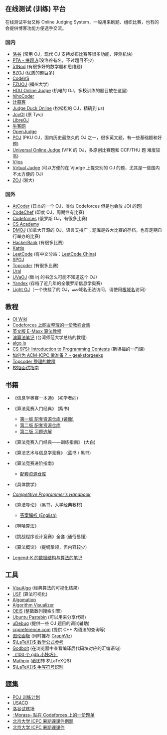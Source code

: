 ## 在线测试 (训练) 平台

在线测试平台又称 Online Judging System，一般用来刷题、组织比赛，也有的会提供博客功能方便选手交流。

### 国内

-   [洛谷](http://www.luogu.org/) (常用 OJ，现代 OJ 支持发布比赛等很多功能，评测机快)
-   [PTA - 拼题 A](https://pintia.cn/)(没洛谷有名，不过题目不少)
-   [51Nod](https://www.51nod.com/) (有很多好的数学题和思维题)
-   [BZOJ](https://www.lydsy.com/JudgeOnline/) (优质的题巨多)
-   [CodeVS](http://www.codevs.cn/)
-   [FZUOJ](http://acm.fzu.edu.cn/) (福州大学)
-   [HDU Online Judge](http://acm.hdu.edu.cn/) (杭电的 OJ，多校训练的题目放在这里)
-   [hihoCoder](https://hihocoder.com/)
-   [计蒜客](https://www.jisuanke.com/)
-   [Judge Duck Online](https://duck.ac/) (松松松的 OJ，精确到 $\mu s$)
-   [JoyOI](http://www.joyoi.cn/) (原 Tyvj)
-   [LibreOJ](https://loj.ac/)
-   [牛客网](https://www.nowcoder.com/)
-   [OpenJudge](http://openjudge.cn/)
-   [POJ](http://poj.org/) (PKU OJ，国内历史最悠久的 OJ 之一，很多英文题，有一些基础题和好题)
-   [Universal Online Judge](http://uoj.ac/) (VFK 的 OJ，多原创比赛题和 CCF/THU 题 难度较高)
-   [Vijos](https://vijos.org/)
-   [Virtual Judge](https://vjudge.net/) (可以方便的在 Vjudge 上提交别的 OJ 的题，尤其是一些国内不太方便的 OJ)
-   [ZOJ](http://acm.zju.edu.cn/onlinejudge/) (浙大)

### 国外

-   [AtCoder](https://atcoder.jp/) (日本的一个 OJ，类似 Codeforces 但是也会放 JOI 的题)
-   [CodeChef](https://codechef.com/) (印度 OJ，周期性有比赛)
-   [Codeforces](https://codeforces.com/) (俄罗斯 OJ，有很多比赛)
-   [CS Academy](https://csacademy.com/)
-   [DMOJ](https://dmoj.ca/) (加拿大开源的 OJ，语言支持广；题库是各大比赛的存档，也有定期自行举办的比赛)
-   [HackerRank](https://www.hackerrank.com/) (有很多比赛)
-   [Kattis](https://open.kattis.com/)
-   [LeetCode](https://leetcode.com/) (有中文分站：[LeetCode China](https://leetcode-cn.com/))
-   [SPOJ](http://www.spoj.com)
-   [Topcoder](https://www.topcoder.com/) (有很多比赛)
-   [Ural](http://acm.timus.ru/)
-   [UVaOJ](https://uva.onlinejudge.org/) (做 lrj 的书怎么可能不知道这个 OJ)
-   [Yandex](https://contest.yandex.ru/) (存档了近几年的全俄罗斯信息学奥赛)
-   [Light OJ](http://lightoj.com)（一个快挂了的 OJ，`www`域名无法访问，请使用[根域名](http://lightoj.com)访问）

## 教程

-   [OI Wiki](https://oi-wiki.org)
-   [Codeforces 上网友整理的一份教程合集](http://codeforces.com/blog/entry/57282)
-   [英文版 E-Maxx 算法教程](https://cp-algorithms.com/)
-   [演算法笔记](http://www.csie.ntnu.edu.tw/~u91029/) (台湾师范大学总结的教程)
-   [algo.is](https://algo.is/t-414-aflv-competitive-programming-course-2016/)
-   [CS 97SI: Introduction to Programming Contests](http://web.stanford.edu/class/cs97si/) (斯坦福的一门课)
-   [如何为 ACM-ICPC 做准备？ - geeksforgeeks](https://www.geeksforgeeks.org/how-to-prepare-for-acm-icpc/)
-   [Topcoder 整理的教程](https://www.topcoder.com/community/competitive-programming/tutorials/)
-   [校招面试指南](https://github.com/jwasham/coding-interview-university)

## 书籍

-   《信息学奥赛一本通》 (初学者向)
-   《算法竞赛入门经典》 (紫书)
    -   [第一版 配套资源仓库 (镜像)](https://github.com/sukhoeing/aoapc-book/)
    -   [第二版 配套资源仓库](https://github.com/aoapc-book/aoapc-bac2nd)
    -   [第二版 习题选解](https://github.com/sukhoeing/aoapc-bac2nd-keys)
-   《算法竞赛入门经典——训练指南》 (大白)
-   《算法艺术与信息学竞赛》 (蓝书 / 黑书)
-   《算法竞赛进阶指南》
    -   [配套资源仓库](https://github.com/lydrainbowcat/tedukuri)
-   《具体数学》
-   _[Competitive Programmer's Handbook](https://cses.fi/book/index.html)_
-   《算法导论》 (黑书，大学经典教材)
    -   [答案解析 (English)](https://github.com/walkccc/CLRS)
-   《啊哈算法》
-   《挑战程序设计竞赛》全套 (通俗易懂)
-   《算法概论》 (提纲挚领，但内容较少)

-   [Legend-K 的数据结构与算法的笔记](http://www.legend-k.com/Algorithm/Algorithm.pdf)

## 工具

-   [VisuAlgo](https://visualgo.net/en) (经典算法的可视化结果)
-   [USF](https://www.cs.usfca.edu/~galles/visualization/) (算法可视化)
-   [Algomation](http://www.algomation.com/)
-   [Algorithm Visualizer](http://algorithm-visualizer.org)
-   [OEIS](https://oeis.org) (整数数列搜索引擎)
-   [Ubuntu Pastebin](https://paste.ubuntu.com) (可以用来分享代码)
-   [uDebug](https://www.udebug.com) (提供一些 OJ 题目的调试辅助)
-   [cppreference.com](https://zh.cppreference.com/w/) (提供 C++ 内语法的查询等)
-   [图论画板](https://csacademy.com/app/graph_editor/) (同时推荐 [GraphViz](http://www.graphviz.org/))
-   [$\LaTeX{}$ 数学公式参考](http://www.mohu.org/info/symbols/symbols.htm)
-   [Godbolt](https://godbolt.org/) (在浏览器中查看编译后代码块对应的汇编语句)
-   [《100 个 gdb 小技巧》](https://github.com/hellogcc/100-gdb-tips)
-   [Mathpix](https://mathpix.com/) (截图转 $\LaTeX{}$)
-   [$\LaTeX{}$ 手写符号识别](http://detexify.kirelabs.org/classify.html)

## 题集

-   [POJ 训练计划](http://blog.csdn.net/skywalkert/article/details/46594541)
-   [USACO](http://train.usaco.org/usacogate)
-   [洛谷试炼场](https://www.luogu.org/training/mainpage)
-   [-Morass- 贴在 Codeforces 上的一份题单](https://codeforces.com/blog/entry/55274)
-   [北京大学 ICPC 暑期课课件例题](https://vjudge.net/article/446)
-   [北京大学 ICPC 暑期课课件](https://lib-pku.github.io/#acm-icpc%E6%9A%91%E6%9C%9F%E8%AF%BE)
